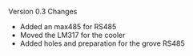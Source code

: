 Version 0.3 Changes
* Added an max485 for RS485
* Moved the LM317 for the cooler
* Added holes and preparation for the grove RS485